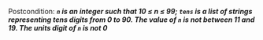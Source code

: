 Postcondition: ***`n` is an integer such that 10 ≤ n ≤ 99; `tens` is a list of strings representing tens digits from 0 to 90. The value of `n` is not between 11 and 19. The units digit of `n` is not 0***
